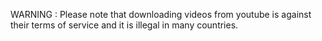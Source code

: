 WARNING : Please note that downloading videos from youtube is against their terms of service and it is illegal in many countries.
